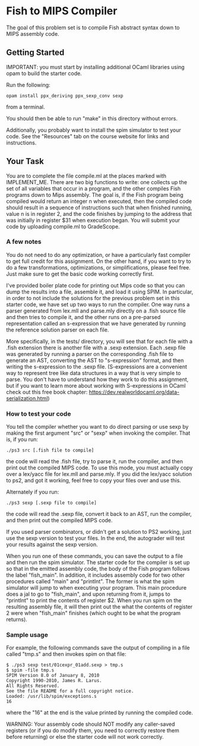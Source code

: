 # Fish to MIPS Compiler

The goal of this problem set is to compile Fish abstract syntax down
to MIPS assembly code.

## Getting Started

IMPORTANT: you must start by installing additional OCaml libraries
using opam to build the starter code.

Run the following:

```shell
opam install ppx_deriving ppx_sexp_conv sexp
```

from a terminal.

You should then be able to run "make" in this directory without errors.

Additionally, you probably want to install the spim simulator to test
your code. See the "Resources" tab on the course website for links and
instructions.

## Your Task

You are to complete the file compile.ml at the places marked with
IMPLEMENT_ME. There are two big functions to write: one collects up
the set of all variables that occur in a program, and the other
compiles Fish programs down to Mips assembly. The goal is, if the
Fish program being compiled would return an integer n when executed,
then the compiled code should result in a sequence of instructions
such that when finished running, value n is in register 2, and the
code finishes by jumping to the address that was initially in register
$31 when execution began. You will submit your code by uploading
compile.ml to GradeScope.

### A few notes

You do not need to do any optimization, or have a particularly fast
compiler to get full credit for this assignment. On the other
hand, if you want to try to do a few transformations, optimizations,
or simplifications, please feel free. Just make sure to get the basic
code working correctly first.

I've provided boiler plate code for printing out Mips code so that you
can dump the results into a file, assemble it, and load it using SPIM.
In particular, in order to not include the solutions for the previous
problem set in this starter code, we have set up two ways to run the
compiler. One way runs a parser generated from lex.mll and parse.mly
directly on a .fish source file and then tries to compile it, and the
other runs on a pre-parsed representation called an s-expression that
we have generated by running the reference solution parser on each
file.

More specifically, in the tests/ directory, you will see that for each
file with a .fish extension there is another file with a .sexp
extension. Each .sexp file was generated by running a parser on the
corresponding .fish file to generate an AST, converting the AST to
"s-expression" format, and then writing the s-expression to the .sexp
file. (S-expressions are a convenient way to represent tree like data
structures in a way that is very simple to parse. You don't have to
understand how they work to do this assignment, but if you want to
learn more about working with S-expressions in OCaml check out this
free book chapter: https://dev.realworldocaml.org/data-serialization.html)

### How to test your code

You tell the compiler whether you want to do direct parsing or use sexp
by making the first argument "src" or "sexp" when invoking the compiler.
That is, if you run:

```shell
./ps3 src [.fish file to compile]
```

the code will read the .fish file, try to parse it, run the compiler, and then
print out the compiled MIPS code. To use this mode, you must actually copy
over a lex/yacc file for lex.mll and parse.mly. If you did the lex/yacc
solution to ps2, and got it working, feel free to copy your files over and use
this.

Alternately if you run:

```shell
./ps3 sexp [.sexp file to compile]
```

the code will read the .sexp file, convert it back to an AST, run the
compiler, and then print out the compiled MIPS code.

If you used parser combinators, or didn't get a solution to PS2
working, just use the sexp version to test your files.
In the end, the autograder will test your results against the sexp
version.

When you run one of these commands, you can save the output to a file
and then run the spim simulator. The starter code for the compiler is
set up so that in the emitted assembly code, the body of the Fish
program follows the label "fish_main". In addition, it includes
assembly code for two other procedures called "main" and
"printInt". The former is what the spim simulator will jump to when
executing your program. This main procedure does a jal to go to
"fish_main", and upon returning from it, jumps to "printInt" to print
the contents of register $2. When you run spim on the resulting
assembly file, it will then print out the what the contents of
register 2 were when "fish_main" finishes (which ought to be what the
program returns).

### Sample usage

For example, the following commands save the output of compiling in a
file called "tmp.s" and then invokes spim on that file:

```shell
$ ./ps3 sexp test/01cexpr_01add.sexp > tmp.s
$ spim -file tmp.s
SPIM Version 8.0 of January 8, 2010
Copyright 1990-2010, James R. Larus.
All Rights Reserved.
See the file README for a full copyright notice.
Loaded: /usr/lib/spim/exceptions.s
16
```

where the "16" at the end is the value printed by running the compiled code.

WARNING: Your assembly code should NOT modify any caller-saved
registers (or if you do modify them, you need to correctly restore
them before returning) or else the starter code will not work
correctly.
